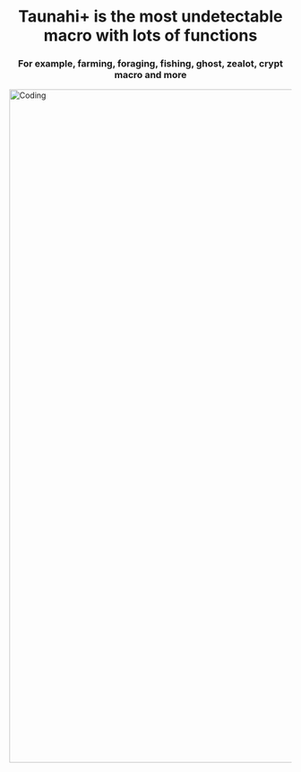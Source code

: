 <h1 align="center">Taunahi+ is the most undetectable macro with lots of functions</h1>
<h3 align="center">For example, farming, foraging, fishing, ghost, zealot, crypt macro and more</h3>

<img align="right" alt="Coding" width="1200" src="https://cdnb.artstation.com/p/assets/images/images/030/555/445/original/runny-run-homegiffy.gif?1600953104&dl=1">
